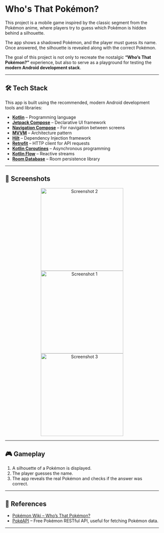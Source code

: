 # Who's That Pokémon?  

This project is a mobile game inspired by the classic segment from the Pokémon anime, where players try to guess which Pokémon is hidden behind a silhouette.  

The app shows a shadowed Pokémon, and the player must guess its name. Once answered, the silhouette is revealed along with the correct Pokémon.  

The goal of this project is not only to recreate the nostalgic **“Who’s That Pokémon?”** experience, but also to serve as a playground for testing the **modern Android development stack**.  

---

## 🛠️ Tech Stack

This app is built using the recommended, modern Android development tools and libraries:

- **[Kotlin](https://kotlinlang.org/)** – Programming language  
- **[Jetpack Compose](https://developer.android.com/jetpack/compose)** – Declarative UI framework  
- **[Navigation Compose](https://developer.android.com/jetpack/compose/navigation)** – For navigation between screens  
- **[MVVM](https://developer.android.com/topic/architecture#recommended-app-arch)** – Architecture pattern  
- **[Hilt](https://developer.android.com/training/dependency-injection/hilt-android)** – Dependency Injection framework  
- **[Retrofit](https://square.github.io/retrofit/)** – HTTP client for API requests  
- **[Kotlin Coroutines](https://kotlinlang.org/docs/coroutines-overview.html)** – Asynchronous programming  
- **[Kotlin Flow](https://kotlinlang.org/docs/flow.html)** – Reactive streams
- **[Room Database](https://developer.android.com/training/data-storage/room)** – Room persistence library  

---

## 📸 Screenshots

<p align="center">
  <img width="270" alt="Screenshot 2" src="https://github.com/user-attachments/assets/abc29086-2758-4f16-8c89-3f021d4908af" />
  <img width="270" alt="Screenshot 1" src="https://github.com/user-attachments/assets/39222ced-d6bb-4be6-a06f-eb7caa0d9f5b" />
  <img width="270" alt="Screenshot 3" src="https://github.com/user-attachments/assets/d77e4432-2f7b-4e4d-b40e-8a3b1a400da9" />
</p>

---

## 🎮 Gameplay

1. A silhouette of a Pokémon is displayed.  
2. The player guesses the name.  
3. The app reveals the real Pokémon and checks if the answer was correct.  

---

## 📖 References

- [Pokémon Wiki – Who’s That Pokémon?](https://bulbapedia.bulbagarden.net/wiki/Who%27s_That_Pok%C3%A9mon%3F)  
- [PokéAPI](https://pokeapi.co/) – Free Pokémon RESTful API, useful for fetching Pokémon data.  

---
